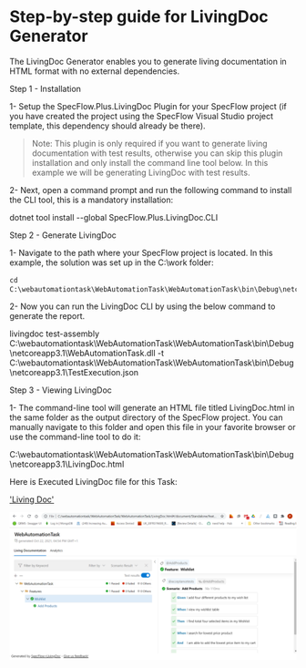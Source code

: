 # Step-by-step guide for LivingDoc Generator

The LivingDoc Generator enables you to generate living documentation in HTML format with no external dependencies.

Step 1 - Installation

1- Setup the SpecFlow.Plus.LivingDoc Plugin for your SpecFlow project (if you have created the project using the SpecFlow Visual Studio project template, this dependency should already be there).

> Note: This plugin is only required if you want to generate living documentation with test results, otherwise you can skip this plugin installation and only install the command line tool below. In this example we will be generating LivingDoc with test results.

2- Next, open a command prompt and run the following command to install the CLI tool, this is a mandatory installation:

  dotnet tool install --global SpecFlow.Plus.LivingDoc.CLI
  
  
  Step 2 - Generate LivingDoc
  
  
  1- Navigate to the path where your SpecFlow project is located. In this example, the solution was set up in the C:\work folder:
  
    cd C:\webautomationtask\WebAutomationTask\WebAutomationTask\bin\Debug\netcoreapp3.1
    
    
 2- Now you can run the LivingDoc CLI by using the below command to generate the report.
 
 livingdoc test-assembly C:\webautomationtask\WebAutomationTask\WebAutomationTask\bin\Debug\netcoreapp3.1\WebAutomationTask.dll -t C:\webautomationtask\WebAutomationTask\WebAutomationTask\bin\Debug\netcoreapp3.1\TestExecution.json
 
 
 Step 3 - Viewing LivingDoc
 
 1- The command-line tool will generate an HTML file titled LivingDoc.html in the same folder as the output directory of the SpecFlow project. You can manually navigate to this folder and open this file in your favorite browser or use the command-line tool to do it:
 
 C:\webautomationtask\WebAutomationTask\WebAutomationTask\bin\Debug\netcoreapp3.1\LivingDoc.html
 
 
 Here is Executed LivingDoc file for this Task:

 ['Living Doc'](https://github.com/phaneendhra2980/WebAutomationTask/blob/master/WebAutomationTask/Execution.PNG/LivingDoc.html)

![alt text](https://github.com/phaneendhra2980/WebAutomationTask/blob/master/WebAutomationTask/Execution.PNG)

 
  
  
